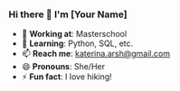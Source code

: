 ### Hi there 👋 I'm [Your Name]

- 🔭 **Working at**: Masterschool
- 🌱 **Learning**: Python, SQL, etc.
- 📫 **Reach me**: katerina.arsh@gmail.com
- 😄 **Pronouns**: She/Her
- ⚡ **Fun fact**: I love hiking! 
